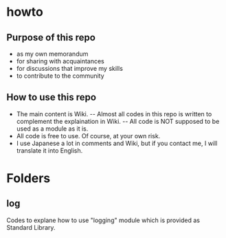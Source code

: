# howto
## Purpose of this repo
- as my own memorandum
- for sharing with acquaintances
- for discussions that improve my skills
- to contribute to the community

## How to use this repo
- The main content is Wiki.
-- Almost all codes in this repo is written to complement the explaination in Wiki.
-- All code is NOT supposed to be used as a module as it is.
- All code is free to use. Of course, at your own risk.
- I use Japanese a lot in comments and Wiki, but if you contact me, I will translate it into English.

# Folders
## log
Codes to explane how to use "logging" module which is provided as Standard Library.
